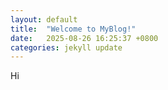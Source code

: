 ```yaml
---
layout: default
title:  "Welcome to MyBlog!"
date:   2025-08-26 16:25:37 +0800
categories: jekyll update
---
```

Hi


